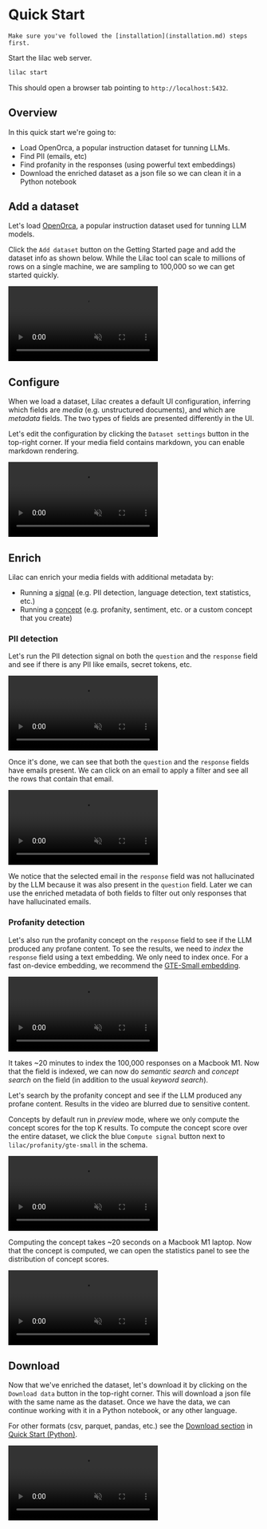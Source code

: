 # Quick Start

```{tip}
Make sure you've followed the [installation](installation.md) steps first.
```

Start the lilac web server.

```bash
lilac start
```

This should open a browser tab pointing to `http://localhost:5432`.

## Overview

In this quick start we're going to:

- Load OpenOrca, a popular instruction dataset for tunning LLMs.
- Find PII (emails, etc)
- Find profanity in the responses (using powerful text embeddings)
- Download the enriched dataset as a json file so we can clean it in a Python notebook

## Add a dataset

Let's load [OpenOrca](https://huggingface.co/datasets/Open-Orca/OpenOrca), a popular instruction
dataset used for tunning LLM models.

Click the `Add dataset` button on the Getting Started page and add the dataset info as shown below.
While the Lilac tool can scale to millions of rows on a single machine, we are sampling to 100,000
so we can get started quickly.

<video loop muted autoplay controls src="../_static/getting_started/orca-load.mp4"></video>

## Configure

When we load a dataset, Lilac creates a default UI configuration, inferring which fields are _media_
(e.g. unstructured documents), and which are _metadata_ fields. The two types of fields are
presented differently in the UI.

Let's edit the configuration by clicking the `Dataset settings` button in the top-right corner. If
your media field contains markdown, you can enable markdown rendering.

<video loop muted autoplay controls src="../_static/getting_started/orca-settings.mp4"></video>

## Enrich

Lilac can enrich your media fields with additional metadata by:

- Running a [signal](../signals/signals.md) (e.g. PII detection, language detection, text
  statistics, etc.)
- Running a [concept](../concepts/concepts.md) (e.g. profanity, sentiment, etc. or a custom concept
  that you create)

### PII detection

Let's run the PII detection signal on both the `question` and the `response` field and see if there
is any PII like emails, secret tokens, etc.

<video loop muted autoplay controls src="../_static/getting_started/orca-pii-enrichment.mp4"></video>

Once it's done, we can see that both the `question` and the `response` fields have emails present.
We can click on an email to apply a filter and see all the rows that contain that email.

<video loop muted autoplay controls src="../_static/getting_started/orca-pii-filter.mp4"></video>

We notice that the selected email in the `response` field was not hallucinated by the LLM because it
was also present in the `question` field. Later we can use the enriched metadata of both fields to
filter out only responses that have hallucinated emails.

### Profanity detection

Let's also run the profanity concept on the `response` field to see if the LLM produced any profane
content. To see the results, we need to _index_ the `response` field using a text embedding. We only
need to index once. For a fast on-device embedding, we recommend the
[GTE-Small embedding](https://huggingface.co/thenlper/gte-small).

<video loop muted autoplay controls src="../_static/getting_started/orca-index-response.mp4"></video>

It takes ~20 minutes to index the 100,000 responses on a Macbook M1. Now that the field is indexed,
we can now do _semantic search_ and _concept search_ on the field (in addition to the usual _keyword
search_).

Let's search by the profanity concept and see if the LLM produced any profane content. Results in
the video are blurred due to sensitive content.

Concepts by default run in _preview_ mode, where we only compute the concept scores for the top K
results. To compute the concept score over the entire dataset, we click the blue `Compute signal`
button next to `lilac/profanity/gte-small` in the schema.

<video loop muted autoplay controls src="../_static/getting_started/orca-profanity-preview.mp4"></video>

Computing the concept takes ~20 seconds on a Macbook M1 laptop. Now that the concept is computed, we
can open the statistics panel to see the distribution of concept scores.

<video loop muted autoplay controls src="../_static/getting_started/orca-profanity-stats.mp4"></video>

## Download

Now that we've enriched the dataset, let's download it by clicking on the `Download data` button in
the top-right corner. This will download a json file with the same name as the dataset. Once we have
the data, we can continue working with it in a Python notebook, or any other language.

For other formats (csv, parquet, pandas, etc.) see the
[Download section](quickstart_python.md#download) in [Quick Start (Python)](quickstart_python.md).

<video loop muted autoplay controls src="../_static/getting_started/orca-download.mp4"></video>
